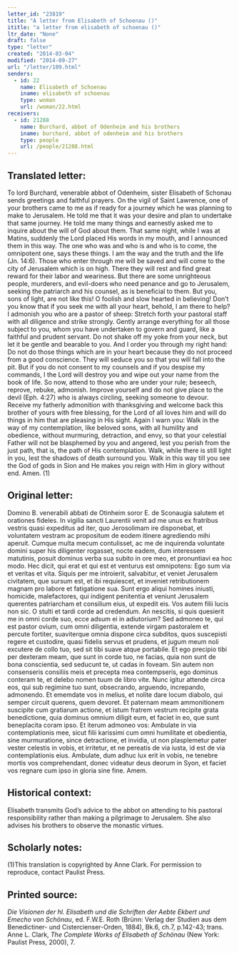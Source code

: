 ```yaml
---
letter_id: "23819"
title: "A letter from Elisabeth of Schoenau ()"
ititle: "a letter from elisabeth of schoenau ()"
ltr_date: "None"
draft: false
type: "letter"
created: "2014-03-04"
modified: "2014-09-27"
url: "/letter/109.html"
senders:
  - id: 22
    name: Elisabeth of Schoenau
    iname: elisabeth of schoenau
    type: woman
    url: /woman/22.html
receivers:
  - id: 21288
    name: Burchard, abbot of Odenheim and his brothers
    iname: burchard, abbot of odenheim and his brothers
    type: people
    url: /people/21288.html
---
```

<h2> Translated letter:</h2>To lord Burchard, venerable abbot of Odenheim, sister Elisabeth of Schonau sends greetings and faithful prayers.
On the vigil of Saint Lawrence, one of your brothers came to me as if ready for a journey which he was planning to make to Jerusalem.  He told me that it was your desire and plan to undertake that same journey.  He told me many things and earnestly asked me to inquire about the will of God about them.  That same night, while I was at Matins, suddenly the Lord placed His words in my mouth, and I announced them in this way.
The one who was and who is and who is to come, the omnipotent one, says these things.  I am the way and the truth and the life (Jn. 14:6).  Those who enter through me will be saved and will come to the city of Jerusalem which is on high.  There they will rest and find great reward for their labor and weariness.  But there are some unrighteous people, murderers, and evil-doers who need penance and go to Jerusalem, seeking the patriarch and his counsel, as is beneficial to them.  But you, sons of light, are not like this!  O foolish and slow hearted in believing!  Don’t you know that if you seek me with all your heart, behold, I am there to help?  I admonish you who are a pastor of sheep:  Stretch forth your pastoral staff with all diligence and strike strongly.  Gently arrange everything for all those subject to you, whom you have undertaken to govern and guard, like a faithful and prudent servant.  Do not shake off my yoke from your neck, but let it be gentle and bearable to you.  And I order you through my right hand:  Do not do those things which are in your heart because they do not proceed from a good conscience.  They will seduce you so that you will fall into the pit.  But if you do not consent to my counsels and if you despise my commands, I the Lord will destroy you and wipe out your name from the book of life.  So now, attend to those who are under your rule; beseech, reprove, rebuke, admonish.  Improve yourself and do not give place to the devil (Eph. 4:27) who is always circling, seeking someone to devour.  Receive my fatherly admonition with thanksgiving and welcome back this brother of yours with free blessing, for the Lord of all loves him and will do things in him that are pleasing in His sight.  Again I warn you:  Walk in the way of my contemplation, like beloved sons, with all humility and obedience, without murmuring, detraction, and envy, so that your celestial Father will not be blasphemed by you and angered, lest you perish from the just path, that is, the path of His contemplation.  Walk, while there is still light in you, lest the shadows of death surround you.  Walk in this way till you see the God of gods in Sion and He makes you reign with Him in glory without end.  Amen. (1)
<h2 class="mt-4"> Original letter:</h2>Domino B. venerabili abbati de Otinheim soror E. de Sconaugia salutem et orationes fideles.  In vigilia sancti Laurentii venit ad me unus ex fratribus vestris quasi expeditus ad iter, quo Jerosolimam ire disponebat, et voluntatem vestram ac propositum de eodem itinere agrediendo mihi aperuit.  Cumque multa mecum contulisset, ac me de inquirenda voluntate domini super his diligenter rogasset, nocte eadem, dum interessem matutinis, posuit dominus verba sua subito in ore meo, et pronuntiavi ea hoc modo.  Hec dicit, qui erat et qui est et venturus est omnipotens:  Ego sum via et veritas et vita.  Siquis per me introierit, salvabitur, et veniet Jerusalem civitatem, que sursum est, et ibi requiescet, et inveniet retributionem magnam pro labore et fatigatione sua.  Sunt ergo aliqui homines iniusti, homicide, malefactores, qui indigent penitentia et veniunt Jerusalem querentes patriarcham et consilium eius, ut expedit eis.  Vos autem filii lucis non sic.  O stulti et tardi corde ad credendum.  An nescitis, si quis quesierit me in omni corde suo, ecce adsum ei in adiutorium?  Sed admoneo te, qui est pastor ovium, cum omni diligentia, extende virgam pastoralem et percute fortiter, suaviterque omnia dispone circa subditos, quos suscepisti regere et custodire, quasi fidelis servus et prudens, et jugum meum noli excutere de collo tuo, sed sit tibi suave atque portabile.  Et ego precipio tibi per dexteram meam, que sunt in corde tuo, ne facias, quia non sunt de bona conscientia, sed seducunt te, ut cadas in foveam.  Sin autem non consenseris consiliis meis et precepta mea contempseris, ego dominus conteram te, et delebo nomen tuum de libro vite.  Nunc igitur attende circa eos, qui sub regimine tuo sunt, obsecrando, arguendo, increpando, admonendo.  Et ememdate vos in melius, et nolite dare locum diabolo, qui semper circuit querens, quem devoret.  Et paternam meam ammonitionem suscipite cum gratiarum actione, et istum fratrem vestrum recipite grata benedictione, quia dominus omnium diligit eum, et faciet in eo, que sunt beneplacita coram ipso.  Et iterum admoneo vos:  Ambulate in via contemplationis mee, sicut filii karissimi cum omni humilitate et obedientia, sine murmuratione, since detractione, et invidia, ut non plasplemetur pater vester celestis in vobis, et irritetur, et ne pereatis de via iusta, id est de via contemplationis eius.  Ambulate, dum adhuc lux erit in vobis, ne tenebre mortis vos comprehendant, donec videatur deus deorum in Syon, et faciet vos regnare cum ipso in gloria sine fine.  Amem.
<h2 class="mt-4"> Historical context:</h2>Elisabeth transmits God’s advice to the abbot on attending to his pastoral responsibility rather than making a pilgrimage to Jerusalem.  She also advises his brothers to observe the monastic virtues.
<h2 class="mt-4"> Scholarly notes:</h2>(1)This translation is copyrighted by Anne Clark.  For permission to reproduce, contact Paulist Press.
<h2 class="mt-4"> Printed source:</h2><p><em>Die Visionen der hl. Elisabeth und die Schriften der Aebte Ekbert und Emecho von Schönau</em>, ed. F.W.E. Roth (Brünn: Verlag der Studien aus dem Benedictiner- und Cistercienser-Orden, 1884), Bk.6, ch.7, p.142-43; trans. Anne L. Clark, <em>The Complete Works of Elisabeth of Schönau</em> (New York: Paulist Press, 2000), 7.</p>